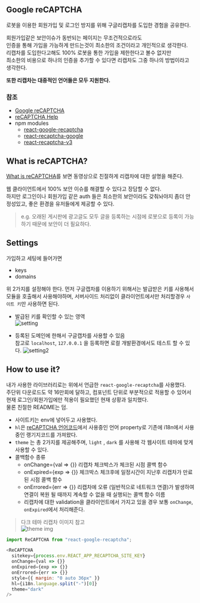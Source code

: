 ## Google reCAPTCHA

로봇을 이용한 회원가입 및 로그인 방지를 위해 구글리캡차를 도입한 경험을 공유한다.

회원가입같은 보안이슈가 동반되는 페이지는 무조건적으로라도  
인증을 통해 가입을 가능하게 만드는것이 최소한의 조건이라고 개인적으로 생각한다.  
리캡차를 도입한다고해도 100% 로봇을 통한 가입을 제한한다고 볼수 없지만  
최소한의 비용으로 하나의 인증을 추가할 수 있다면 리캡차도 그중 하나의 방법이라고 생각한다.

**또한 리캡차는 대중적인 언어들은 모두 지원한다.**


### 참조
- [Google reCAPTCHA](https://www.google.com/recaptcha/intro/v3.html)
- [reCAPTCHA Help](https://support.google.com/recaptcha/?hl=en)
- npm modules
  - [react-google-recaptcha](https://www.npmjs.com/package/react-google-recaptcha)
  - [react-recaptcha-google](https://www.npmjs.com/package/react-recaptcha-google)
  - [react-recaptcha-v3](https://www.npmjs.com/package/react-recaptcha-v3)

## What is reCAPTCHA?

[What is reCAPTCHA](https://developers.google.com/recaptcha/?hl=ko)를 보면 동영상으로 친절하게 리캡차에 대한 설명을 해준다.

웹 클라이언트에서 100% 보안 이슈를 해결할 수 있다고 장담할 수 없다.  
하지만 로그인이나 회원가입 같은 auth 들은 최소한의 보안이라도 갖춰놔야지
좀더 안정성있고, 좋은 환경을 유저들에게 제공할 수 있다.
> e.g. 오래된 게시판에 광고글도 모두 글을 등록하는 시점에 로봇으로 등록이 가능하기 때문에 보안이 더 필요하다.

## Settings

가입하고 세팅에 들어가면
- keys
- domains

위 2가지를 설정해야 한다.
먼저 구글캡차를 이용하기 위해서는 발급받은 키를 사용해서 모듈을 호출해서 사용해야하며,
서버사이드 처리없이 클라이언트에서만 처리할경우 `사이트 키`만 사용하면 된다.


- 발급된 키를 확인할 수 있는 영역  
![setting](https://user-images.githubusercontent.com/58495926/81540489-b2b3b080-93ac-11ea-904c-73edb6365454.jpg)


- 등록된 도메인에 한해서 구글캡차를 사용할 수 있음  
참고로 `localhost`, `127.0.0.1` 을 등록하면 로컬 개발환경에서도 테스트 할 수 있다.
![setting2](https://user-images.githubusercontent.com/58495926/81541089-8fd5cc00-93ad-11ea-8f19-d24c79d84bee.jpg)

## How to use it?

내가 사용한 라이브러리로는 위에서 언급한 `react-google-recaptcha`를 사용했다.  
주단위 다운로드도 약 16만회에 달하고, 컴포넌트 단위로 부분적으로 적용할 수 있어서  
현재 로그인/회원가입에만 적용이 필요했던 현재 상황과 일치했다.  
물론 친절한 README는 덤.

- 사이트키는 env에 넣어두고 사용했다.
- `hl`은 [reCAPTCHA 언어코드](https://developers.google.com/recaptcha/docs/language)에서 사용중인 언어 property로 기존에 i18n에서 사용중인 랭기지코드를 가져왔다.
- `theme` 는 총 2가지를 제공해주며, `light` , `dark` 를 사용해 각 웹사이트 테마에 맞게 사용할 수 있다. 
- 콜백함수 종류
  - onChange={val => {}} 리캡차 체크박스가 체크된 시점 콜백 함수
  - onExpired={exp => {}} 체크박스 체크후에 일정시간이 지난후 리캡차가 만료된 시점 콜백 함수
  - onErrored={err => {}} 리캡차에 오류 (일반적으로 네트워크 연결)가 발생하여 연결이 복원 될 때까지 계속할 수 없을 때 실행되는 콜백 함수 이름
  - 리캡차에 대한 validation을 클라이언트에서 가지고 있을 경우 보통 `onChange`, `onExpired`에서 처리해준다.

> 다크 테마 리캡차 이미지 참고  
![theme img](https://user-images.githubusercontent.com/58495926/81629834-15ee2300-943f-11ea-94d9-551fff662fe5.png)

```js
import ReCAPTCHA from "react-google-recaptcha";

<ReCAPTCHA
  sitekey={process.env.REACT_APP_RECAPTCHA_SITE_KEY}
  onChange={val => {}}
  onExpired={exp => {}}
  onErrored={err => {}}
  style={{ margin: "0 auto 36px" }}
  hl={i18n.language.split("-")[0]}
  theme="dark"
/>
```